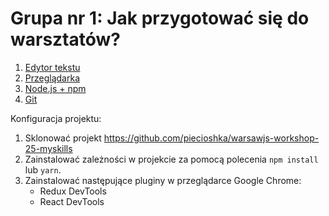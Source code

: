 # Grupa nr 1: Jak przygotować się do warsztatów?

1. [Edytor tekstu](/workshop-setup/partials/edytor-tekstu.html)
2. [Przeglądarka](/workshop-setup/partials/przegladarka.html)
3. [Node.js + npm](/workshop-setup/partials/node+npm.html)
4. [Git](/workshop-setup/partials/git-instalacja.html)

Konfiguracja projektu:

1. Sklonować projekt
    <https://github.com/piecioshka/warsawjs-workshop-25-myskills>
2. Zainstalować zależności w projekcie za pomocą polecenia `npm install` lub `yarn`.
3. Zainstalować następujące pluginy w przeglądarce Google Chrome:
    + Redux DevTools
    + React DevTools
